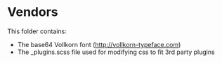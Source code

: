 # Vendors

This folder contains:

+ The base64 Vollkorn font (http://vollkorn-typeface.com)
+ The \_plugins.scss file used for modifying css to fit 3rd party plugins
